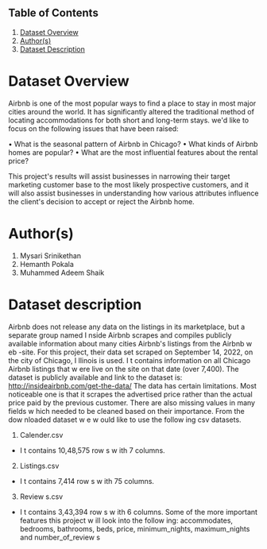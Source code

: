 ## Table of Contents
1. [Dataset Overview](#dataset)
2. [Author(s)](#author)
3. [Dataset Description](#description)

# Dataset Overview

Airbnb is one of the most popular ways to find a place to stay in most major cities around the world. It has significantly altered the traditional method of locating accommodations for both short and long-term stays. we'd like to focus on the following issues that have been raised:

• What is the seasonal pattern of Airbnb in Chicago?
• What kinds of Airbnb homes are popular?
• What are the most influential features about the rental price?

This project's results will assist businesses in narrowing their target marketing customer base to the most likely prospective customers, and it will also assist businesses in understanding how various attributes influence the client's decision to accept or reject the Airbnb home.

# Author(s)

1. Mysari Srinikethan
2. Hemanth Pokala
3. Muhammed Adeem Shaik


# Dataset description

Airbnb does not release any data on the listings in its marketplace, but a separate group named I nside Airbnb scrapes 
and compiles publicly available information about many cities Airbnb's listings from the Airbnb w eb -site. For this project, 
their data set scraped on September 14, 2022, on the city of Chicago, I llinois is used. I t contains information on all Chicago 
Airbnb listings that w ere live on the site on that date (over 7,400). 
The dataset is publicly available and link to the dataset is: http://insideairbnb.com/get-the-data/
The data has certain limitations. Most noticeable one is that it scrapes the advertised price rather than the actual price paid by 
the previous customer. There are also missing values in many fields w hich needed to be cleaned based on their importance.
From the dow nloaded dataset w e w ould like to use the follow ing csv datasets.
1) Calender.csv
- I t contains 10,48,575 row s w ith 7 columns.
2) Listings.csv
- I t contains 7,414 row s w ith 75 columns.
3) Review s.csv
- I t contains 3,43,394 row s w ith 6 columns.
Some of the more important features this project w ill look into the follow ing: accommodates, bedrooms, bathrooms, beds, price, 
minimum_nights, maximum_nights and number_of_review s
